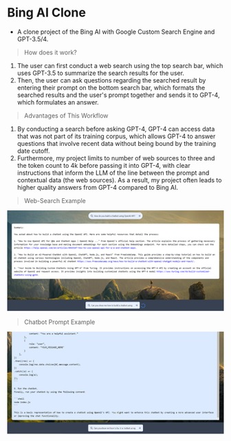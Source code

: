 # Bing AI Clone

- A clone project of the Bing AI with Google Custom Search Engine and GPT-3.5/4.

> How does it work?

1. The user can first conduct a web search using the top search bar, which uses GPT-3.5 to summarize the search results for the user.
2. Then, the user can ask questions regarding the searched result by entering their prompt on the bottom search bar, which formats the searched results and the user's prompt together and sends it to GPT-4, which formulates an answer.

> Advantages of This Workflow

1. By conducting a search before asking GPT-4, GPT-4 can access data that was not part of its training corpus, which allows GPT-4 to answer questions that involve recent data without being bound by the training date cutoff.
2. Furthermore, my project limits to number of web sources to three and the token count to 4k before passing it into GPT-4, with clear instructions that inform the LLM of the line between the prompt and contextual data (the web sources). As a result, my project often leads to higher quality answers from GPT-4 compared to Bing AI.

> Web-Search Example

 ![Web-Search Example Image](./bing_ai_clone_search.PNG)

> Chatbot Prompt Example

![Chatbot Prompt Example Image](./bing_ai_clone_chat.PNG)

